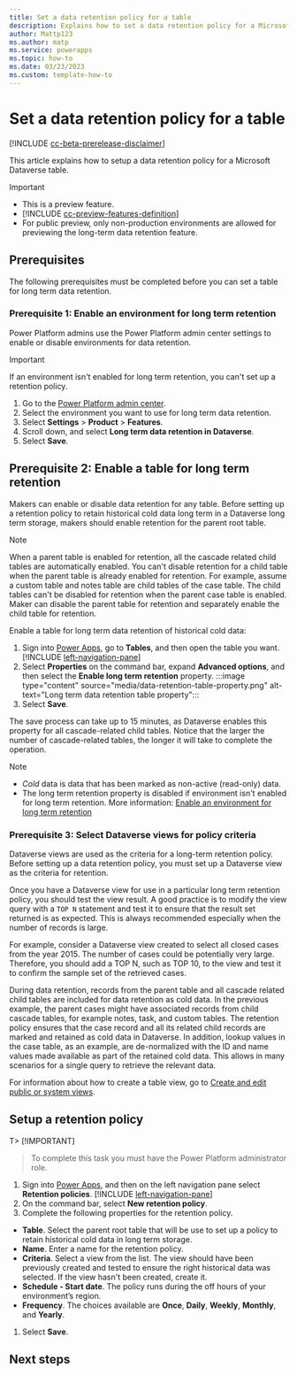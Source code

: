 ```yaml
---
title: Set a data retention policy for a table
description: Explains how to set a data retention policy for a Microsoft Datverse table. 
author: Mattp123
ms.author: matp
ms.service: powerapps
ms.topic: how-to 
ms.date: 03/23/2023
ms.custom: template-how-to
---
```

# Set a data retention policy for a table

[!INCLUDE [cc-beta-prerelease-disclaimer](../../../../../../repos/powerapps-docs-pr/powerapps-docs/includes/cc-beta-prerelease-disclaimer.md)]

This article explains how to setup a data retention policy for a Microsoft Dataverse table.

> [!IMPORTANT]
> - This is a preview feature.
> - [!INCLUDE [cc-preview-features-definition](../../includes/cc-preview-features-definition.md)]
> - For public preview, only non-production environments are allowed for previewing the long-term data retention feature.

## Prerequisites

The following prerequisites must be completed before you can set a table for long term data retention.

### Prerequisite 1: Enable an environment for long term retention

Power Platform admins use the Power Platform admin center settings to enable or disable environments for data retention.

> [!IMPORTANT]
> If an environment isn't enabled for long term retention, you can't set up a retention policy.

1. Go to the [Power Platform admin center](https://admin.powerplatform.microsoft.com).
1. Select the environment you want to use for long term data retention.
1. Select **Settings** > **Product** > **Features**.
1. Scroll down, and select **Long term data retention in Dataverse**.
1. Select **Save**.

## Prerequisite 2: Enable a table for long term retention

Makers can enable or disable data retention for any table. Before setting up a retention policy to retain historical cold data long term in a Dataverse long term storage, makers should enable retention for the parent root table.

> [!NOTE]
> When a parent table is enabled for retention, all the cascade related child tables are automatically enabled. You can't disable retention for a child table when the parent table is already enabled for retention. For example, assume a custom table and notes table are child tables of the case table. The child tables can't be disabled for retention when the parent case table is enabled. Maker can disable the parent table for retention and separately enable the child table for retention.

Enable a table for long term data retention of historical cold data:

1. Sign into [Power Apps](https://make.powerapps.com/?utm_source=padocs&utm_medium=linkinadoc&utm_campaign=referralsfromdoc), go to **Tables**, and then open the table you want. [!INCLUDE [left-navigation-pane](../../includes/left-navigation-pane.md)]
1. Select **Properties** on the command bar, expand **Advanced options**, and then select the **Enable long term retention** property.
   :::image type="content" source="media/data-retention-table-property.png" alt-text="Long term data retention table property":::
1. Select **Save**.

The save process can take up to 15 minutes, as Dataverse enables this property for all cascade-related child tables. Notice that the larger the number of cascade-related tables, the longer it will take to complete the operation.

> [!NOTE]
> - *Cold* data is data that has been marked as non-active (read-only) data.
> - The long term retention property is disabled if environment isn't enabled for long term retention. More information: [Enable an environment for long term retention](#enable-an-environment-for-long-term-retention)

### Prerequisite 3: Select Dataverse views for policy criteria

Dataverse views are used as the criteria for a long-term retention policy. Before setting up a data retention policy, you must set up a Dataverse view as the criteria for retention.

Once you have a Dataverse view for use in a particular long term retention policy, you should test the view result. A good practice is to modify the view query with a `TOP N` statement and test it to ensure that the result set returned is as expected. This is always recommended especially when the number of records is large. 

For example, consider a Dataverse view created to select all closed cases from the year 2015. The number of cases could be potentially very large. Therefore, you should add a TOP N, such as TOP 10, to the view and test it to confirm the sample set of the retrieved cases.

During data retention, records from the parent table and all cascade related child tables are included for data retention as cold data. In the previous example, the parent cases might have associated records from child cascade tables, for example notes, task, and custom tables. The retention policy ensures that the case record and all its related child records are marked and retained as cold data in Dataverse. In addition, lookup values in the case table, as an example, are de-normalized with the ID and name values made available as part of the retained cold data. This allows in many scenarios for a single query to retrieve the relevant data.

For information about how to create a table view, go to [Create and edit public or system views](../model-driven-apps/create-or-edit-model-driven-app-view.md).

## Setup a retention policy

T> [!IMPORTANT]
> To complete this task you must have the Power Platform administrator role.

1. Sign into [Power Apps](https://make.powerapps.com/?utm_source=padocs&utm_medium=linkinadoc&utm_campaign=referralsfromdoc), and then on the left navigation pane select **Retention policies**. [!INCLUDE [left-navigation-pane](../../includes/left-navigation-pane.md)]
1. On the command bar, select **New retention policy**.
1. Complete the following properties for the retention policy.
  - **Table**. Select the parent root table that will be use to set up a policy to retain historical cold data in long term storage.
  - **Name**. Enter a name for the retention policy.
  - **Criteria**. Select a view from the list. The view should have been previously created and tested to ensure the right historical data was selected. If the view hasn't been created, create it.
  - **Schedule - Start date**. The policy runs during the off hours of your environment’s region.
  - **Frequency**. The choices available are **Once**, **Daily**, **Weekly**, **Monthly**, and **Yearly**.
1. Select **Save**.

## Next steps

<!-- Create a new article Manage retention policies -->